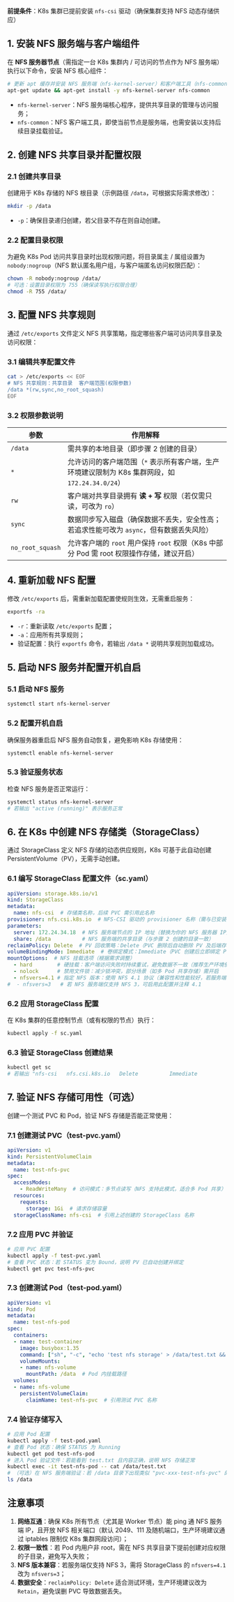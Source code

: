 **前提条件**：K8s 集群已提前安装 `nfs-csi` 驱动（确保集群支持 NFS 动态存储供应）

## 1. 安装 NFS 服务端与客户端组件

在 **NFS 服务器节点**（需指定一台 K8s 集群内 / 可访问的节点作为 NFS 服务端）执行以下命令，安装 NFS 核心组件：

```bash
# 更新 apt 缓存并安装 NFS 服务端（nfs-kernel-server）和客户端工具（nfs-common）
apt-get update && apt-get install -y nfs-kernel-server nfs-common
```

- `nfs-kernel-server`：NFS 服务端核心程序，提供共享目录的管理与访问服务；
- `nfs-common`：NFS 客户端工具，即使当前节点是服务端，也需安装以支持后续目录挂载验证。

## 2. 创建 NFS 共享目录并配置权限

### 2.1 创建共享目录

创建用于 K8s 存储的 NFS 根目录（示例路径 `/data`，可根据实际需求修改）：

```bash
mkdir -p /data
```

- `-p`：确保目录递归创建，若父目录不存在则自动创建。

### 2.2 配置目录权限

为避免 K8s Pod 访问共享目录时出现权限问题，将目录属主 / 属组设置为 `nobody:nogroup`（NFS 默认匿名用户组，与客户端匿名访问权限匹配）：

```bash
chown -R nobody:nogroup /data/
# 可选：设置目录权限为 755（确保读写执行权限合理）
chmod -R 755 /data/
```

## 3. 配置 NFS 共享规则

通过 `/etc/exports` 文件定义 NFS 共享策略，指定哪些客户端可访问共享目录及访问权限：

### 3.1 编辑共享配置文件

```bash
cat > /etc/exports << EOF
# NFS 共享规则：共享目录  客户端范围(权限参数)
/data *(rw,sync,no_root_squash)
EOF
```

### 3.2 权限参数说明

| 参数             | 作用解释                                                     |
| ---------------- | ------------------------------------------------------------ |
| `/data`          | 需共享的本地目录（即步骤 2 创建的目录）                      |
| `*`              | 允许访问的客户端范围（`*` 表示所有客户端，生产环境建议限制为 K8s 集群网段，如 `172.24.34.0/24`） |
| `rw`             | 客户端对共享目录拥有 **读 + 写** 权限（若仅需只读，可改为 `ro`） |
| `sync`           | 数据同步写入磁盘（确保数据不丢失，安全性高；若追求性能可改为 `async`，但有数据丢失风险） |
| `no_root_squash` | 允许客户端的 `root` 用户保持 `root` 权限（K8s 中部分 Pod 需 root 权限操作存储，建议开启） |

## 4. 重新加载 NFS 配置

修改 `/etc/exports` 后，需重新加载配置使规则生效，无需重启服务：

```bash
exportfs -ra
```

- `-r`：重新读取 `/etc/exports` 配置；
- `-a`：应用所有共享规则；
- 验证配置：执行 `exportfs` 命令，若输出 `/data *` 说明共享规则加载成功。

## 5. 启动 NFS 服务并配置开机自启

### 5.1 启动 NFS 服务

```bash
systemctl start nfs-kernel-server
```

### 5.2 配置开机自启

确保服务器重启后 NFS 服务自动恢复，避免影响 K8s 存储使用：

```bash
systemctl enable nfs-kernel-server
```

### 5.3 验证服务状态

检查 NFS 服务是否正常运行：

```bash
systemctl status nfs-kernel-server
# 若输出 "active (running)" 表示服务正常
```

## 6. 在 K8s 中创建 NFS 存储类（StorageClass）

通过 StorageClass 定义 NFS 存储的动态供应规则，K8s 可基于此自动创建 PersistentVolume（PV），无需手动创建。

### 6.1 编写 StorageClass 配置文件（sc.yaml）

```yaml
apiVersion: storage.k8s.io/v1
kind: StorageClass
metadata:
  name: nfs-csi  # 存储类名称，后续 PVC 需引用此名称
provisioner: nfs.csi.k8s.io  # NFS-CSI 驱动的 provisioner 名称（需与已安装的驱动一致）
parameters:
  server: 172.24.34.18  # NFS 服务端节点的 IP 地址（替换为你的 NFS 服务器 IP）
  share: /data          # NFS 服务端的共享目录（与步骤 2 创建的目录一致）
reclaimPolicy: Delete  # PV 回收策略：Delete（PVC 删除后自动删除 PV 及后端存储数据）/ Retain（保留 PV 和数据）
volumeBindingMode: Immediate  # 卷绑定模式：Immediate（PVC 创建后立即绑定 PV）/ WaitForFirstConsumer（等待第一个 Pod 使用时再绑定）
mountOptions:  # NFS 挂载选项（根据需求调整）
  - hard        # 硬挂载：客户端访问失败时持续重试，避免数据不一致（推荐生产环境使用）
  - nolock      # 禁用文件锁：减少锁冲突，部分场景（如多 Pod 共享存储）需开启
  - nfsvers=4.1 # 指定 NFS 版本：使用 NFS 4.1 协议（兼容性和性能较好，若服务端不支持可改为 3）
#  - nfsvers=3   # 若 NFS 服务端仅支持 NFS 3，可启用此配置并注释 4.1
```

### 6.2 应用 StorageClass 配置

在 K8s 集群的任意控制节点（或有权限的节点）执行：

```bash
kubectl apply -f sc.yaml
```

### 6.3 验证 StorageClass 创建结果

```bash
kubectl get sc
# 若输出 "nfs-csi   nfs.csi.k8s.io   Delete          Immediate           10s" 表示创建成功
```

## 7. 验证 NFS 存储可用性（可选）

创建一个测试 PVC 和 Pod，验证 NFS 存储是否能正常使用：

### 7.1 创建测试 PVC（test-pvc.yaml）

```yaml
apiVersion: v1
kind: PersistentVolumeClaim
metadata:
  name: test-nfs-pvc
spec:
  accessModes:
    - ReadWriteMany  # 访问模式：多节点读写（NFS 支持此模式，适合多 Pod 共享）
  resources:
    requests:
      storage: 1Gi  # 请求存储容量
  storageClassName: nfs-csi  # 引用上述创建的 StorageClass 名称
```

### 7.2 应用 PVC 并验证

```bash
# 应用 PVC 配置
kubectl apply -f test-pvc.yaml
# 查看 PVC 状态：若 STATUS 变为 Bound，说明 PV 已自动创建并绑定
kubectl get pvc test-nfs-pvc
```

### 7.3 创建测试 Pod（test-pod.yaml）

```yaml
apiVersion: v1
kind: Pod
metadata:
  name: test-nfs-pod
spec:
  containers:
  - name: test-container
    image: busybox:1.35
    command: ["sh", "-c", "echo 'test nfs storage' > /data/test.txt && sleep 3600"]
    volumeMounts:
    - name: nfs-volume
      mountPath: /data  # Pod 内挂载路径
  volumes:
  - name: nfs-volume
    persistentVolumeClaim:
      claimName: test-nfs-pvc  # 引用测试 PVC 名称
```

### 7.4 验证存储写入

```bash
# 应用 Pod 配置
kubectl apply -f test-pod.yaml
# 查看 Pod 状态：确保 STATUS 为 Running
kubectl get pod test-nfs-pod
# 进入 Pod 验证文件：若能看到 test.txt 且内容正确，说明 NFS 存储正常
kubectl exec -it test-nfs-pod -- cat /data/test.txt
# （可选）在 NFS 服务端验证：若 /data 目录下出现类似 "pvc-xxx-test-nfs-pvc" 的子目录且包含 test.txt，说明后端存储正常
ls /data
```

## 注意事项

1. **网络互通**：确保 K8s 所有节点（尤其是 Worker 节点）能 ping 通 NFS 服务端 IP，且开放 NFS 相关端口（默认 2049、111 及随机端口，生产环境建议通过 iptables 限制仅 K8s 集群网段访问）；
2. **权限一致性**：若 Pod 内用户非 root，需在 NFS 共享目录下提前创建对应权限的子目录，避免写入失败；
3. **NFS 版本兼容**：若服务端仅支持 NFS 3，需将 StorageClass 的 `nfsvers=4.1` 改为 `nfsvers=3`；
4. **数据安全**：`reclaimPolicy: Delete` 适合测试环境，生产环境建议改为 `Retain`，避免误删 PVC 导致数据丢失。